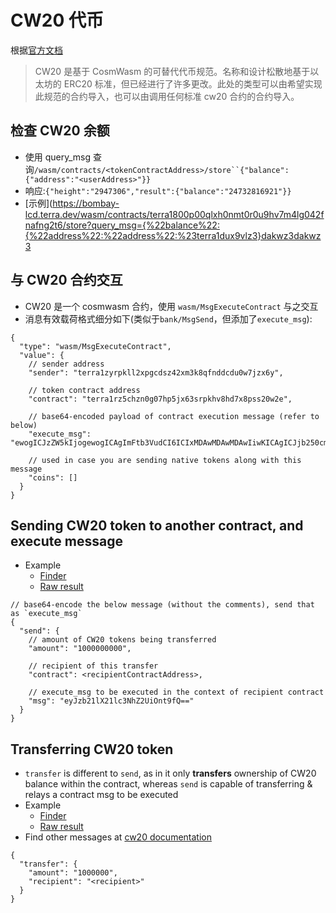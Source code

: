 # CW20 代币
根据[官方文档](https://docs.rs/crate/cw20/0.2.3)
> CW20 是基于 CosmWasm 的可替代代币规范。名称和设计松散地基于以太坊的 ERC20 标准，但已经进行了许多更改。此处的类型可以由希望实现此规范的合约导入，也可以由调用任何标准 cw20 合约的合约导入。

## 检查 CW20 余额
  - 使用 query_msg 查询`/wasm/contracts/<tokenContractAddress>/store``{"balance":{"address":"<userAddress>"}}`
  - 响应:`{"height":"2947306","re​​sult":{"balance":"24732816921"}}`
  - [示例](https://bombay-lcd.terra.dev/wasm/contracts/terra1800p00qlxh0nmt0r0u9hv7m4lg042fnafng2t6/store?query_msg={%22balance%22:{%22address%22:%22address%22:%23terra1dux9vlz3}dakwz3dakwz3

## 与 CW20 合约交互

- CW20 是一个 cosmwasm 合约，使用 `wasm/MsgExecuteContract` 与之交互
- 消息有效载荷格式细分如下(类似于`bank/MsgSend`，但添加了`execute_msg`): 

```
{
  "type": "wasm/MsgExecuteContract",
  "value": {
    // sender address
    "sender": "terra1zyrpkll2xpgcdsz42xm3k8qfnddcdu0w7jzx6y",

    // token contract address
    "contract": "terra1rz5chzn0g07hp5jx63srpkhv8hd7x8pss20w2e",

    // base64-encoded payload of contract execution message (refer to below)
    "execute_msg": "ewogICJzZW5kIjogewogICAgImFtb3VudCI6ICIxMDAwMDAwMDAwIiwKICAgICJjb250cmFjdCI6IDxyZWNpcGllbnRDb250cmFjdEFkZHJlc3M+LAogICAgIm1zZyI6ICJleUp6YjIxbFgyMWxjM05oWjJVaU9udDlmUT09IiAKICB9Cn0=",

    // used in case you are sending native tokens along with this message
    "coins": []
  }
}
```

## Sending CW20 token to another contract, and execute message
- Example
  - [Finder](https://finder.terra.money/columbus-5/tx/99CFBABE9DBC1059EF40B985D17ED9CCBA11570B28B032D4E57D527FD298F60A)
  - [Raw result](https://lcd.terra.dev/txs/99CFBABE9DBC1059EF40B985D17ED9CCBA11570B28B032D4E57D527FD298F60A)

```
// base64-encode the below message (without the comments), send that as `execute_msg`
{
  "send": {
    // amount of CW20 tokens being transferred
    "amount": "1000000000",

    // recipient of this transfer
    "contract": <recipientContractAddress>,

    // execute_msg to be executed in the context of recipient contract
    "msg": "eyJzb21lX21lc3NhZ2UiOnt9fQ==" 
  }
}
```

## Transferring CW20 token
  - `transfer` is different to `send`, as in it only __transfers__ ownership of CW20 balance within the contract, whereas `send` is capable of transferring & relays a contract msg to be executed
  - Example
    - [Finder](https://finder.terra.money/columbus-5/tx/F424552E25FDE52FEC229E04AE719A5B91D99E1088DC5F4978B263516A269FB1)
    - [Raw result](https://lcd.terra.dev/txs/F424552E25FDE52FEC229E04AE719A5B91D99E1088DC5F4978B263516A269FB1)
  - Find other messages at [cw20 documentation](https://docs.rs/crate/cw20/0.8.1)

```
{
  "transfer": {
    "amount": "1000000",
    "recipient": "<recipient>"
  }
}
```